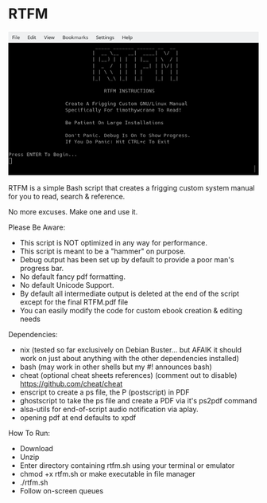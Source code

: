 # RTFM
 ![RTFM](https://github.com/timothywcrane/RTFM/blob/main/rtfm.png?raw=true)
    
RTFM is a simple Bash script that creates a frigging custom system manual for you to read, search & reference.

No more excuses. Make one and use it.

Please Be Aware:

* This script is NOT optimized in any way for performance. 
* This script is meant to be a "hammer" on purpose.
* Debug output has been set up by default to provide a poor man's progress bar. 
* No default fancy pdf formatting.
* No default Unicode Support.
* By default all intermediate output is deleted at the end of the script except for the final RTFM.pdf file
* You can easily modify the code for custom ebook creation & editing needs

Dependencies:

* nix (tested so far exclusively on Debian Buster... but AFAIK it should work on just about anything with the other dependencies installed)
* bash (may work in other shells but my #! announces bash)
* cheat (optional cheat sheets references) (comment out to disable) https://github.com/cheat/cheat
* enscript to create a ps file, the P (postscript) in PDF
* ghostscript to take the ps file and create a PDF via it's ps2pdf command
* alsa-utils for end-of-script audio notification via aplay.
* opening pdf at end defaults to xpdf
 
 How To Run:
 
* Download
* Unzip
* Enter directory containing rtfm.sh using your terminal or emulator
* chmod +x rtfm.sh or make executable in file manager
* ./rtfm.sh
* Follow on-screen queues
